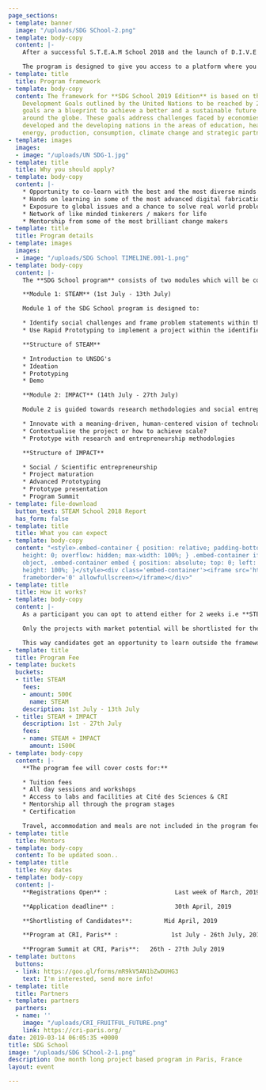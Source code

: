 ```yaml
---
page_sections:
- template: banner
  image: "/uploads/SDG SChool-2.png"
- template: body-copy
  content: |-
    After a successful S.T.E.A.M School 2018 and the launch of D.I.V.E 2019, we bring to you yet another program to provide a global learning experience, this time in Paris, France. The **SDG School 2019 Edition** is a one month long project based program which Maker’s Asylum will be conducting in partnership with [Centre for Research and Interdisciplinarity, Paris](https://cri-paris.org)

    The program is designed to give you access to a platform where you can voice an opinion, take an action and create an impact.
- template: title
  title: Program framework
- template: body-copy
  content: The framework for **SDG School 2019 Edition** is based on the Sustainable
    Development Goals outlined by the United Nations to be reached by 2030. These
    goals are a blueprint to achieve a better and a sustainable future for all cultures
    around the globe. These goals address challenges faced by economies both in the
    developed and the developing nations in the areas of education, healthcare, equalities,
    energy, production, consumption, climate change and strategic partnerships
- template: images
  images:
  - image: "/uploads/UN SDG-1.jpg"
- template: title
  title: Why you should apply?
- template: body-copy
  content: |-
    * Opportunity to co-learn with the best and the most diverse minds
    * Hands on learning in some of the most advanced digital fabrication labs
    * Exposure to global issues and a chance to solve real world problems using technology
    * Network of like minded tinkerers / makers for life
    * Mentorship from some of the most brilliant change makers
- template: title
  title: Program details
- template: images
  images:
  - image: "/uploads/SDG School TIMELINE.001-1.png"
- template: body-copy
  content: |-
    The **SDG School program** consists of two modules which will be conducted within a time span of 4 weeks at [CRI, Paris](https://cri-paris.org). The components of each module are as follows:

    **Module 1: STEAM** (1st July - 13th July)

    Module 1 of the SDG School program is designed to:

    * Identify social challenges and frame problem statements within the European context
    * Use Rapid Prototyping to implement a project within the identified context

    **Structure of STEAM**

    * Introduction to UNSDG's
    * Ideation
    * Prototyping
    * Demo

    **Module 2: IMPACT** (14th July - 27th July)

    Module 2 is guided towards research methodologies and social entrepreneurship. This module will enable participants to:

    * Innovate with a meaning-driven, human-centered vision of technology
    * Contextualise the project or how to achieve scale?
    * Prototype with research and entrepreneurship methodologies

    **Structure of IMPACT**

    * Social / Scientific entrepreneurship
    * Project maturation
    * Advanced Prototyping
    * Prototype presentation
    * Program Summit
- template: file-download
  button_text: STEAM School 2018 Report
  has_form: false
- template: title
  title: What you can expect
- template: body-copy
  content: "<style>.embed-container { position: relative; padding-bottom: 56.25%;
    height: 0; overflow: hidden; max-width: 100%; } .embed-container iframe, .embed-container
    object, .embed-container embed { position: absolute; top: 0; left: 0; width: 100%;
    height: 100%; }</style><div class='embed-container'><iframe src='https://www.youtube.com/embed/VglywTOj_rY'
    frameborder='0' allowfullscreen></iframe></div>"
- template: title
  title: How it works?
- template: body-copy
  content: |-
    As a participant you can opt to attend either for 2 weeks i.e **STEAM** or 4 weeks STEAM and IMPACT modules of the program.

    Only the projects with market potential will be shortlisted for the IMPACT module. Candidates whose projects don't get selected and have choosen the 4 Week module while applying will be reshuffled to these high potential projects.

    This way candidates get an opportunity to learn outside the framework of their ongoing projects and also get to contribute and test their skills
- template: title
  title: Program Fee
- template: buckets
  buckets:
  - title: STEAM
    fees:
    - amount: 500€
      name: STEAM
    description: 1st July - 13th July
  - title: STEAM + IMPACT
    description: 1st - 27th July
    fees:
    - name: STEAM + IMPACT
      amount: 1500€
- template: body-copy
  content: |-
    **The program fee will cover costs for:**

    * Tuition fees
    * All day sessions and workshops
    * Access to labs and facilities at Cité des Sciences & CRI
    * Mentorship all through the program stages
    * Certification

    Travel, accommodation and meals are not included in the program fee
- template: title
  title: Mentors
- template: body-copy
  content: To be updated soon..
- template: title
  title: Key dates
- template: body-copy
  content: |-
    **Registrations Open** :                   Last week of March, 2019

    **Application deadline** :                 30th April, 2019

    **Shortlisting of Candidates**:         Mid April, 2019

    **Program at CRI, Paris** :               1st July - 26th July, 2019

    **Program Summit at CRI, Paris**:   26th - 27th July 2019
- template: buttons
  buttons:
  - link: https://goo.gl/forms/mR9kV5AN1bZwDUHG3
    text: I'm interested, send more info!
- template: title
  title: Partners
- template: partners
  partners:
  - name: ''
    image: "/uploads/CRI_FRUITFUL_FUTURE.png"
    link: https://cri-paris.org/
date: 2019-03-14 06:05:35 +0000
title: SDG School
image: "/uploads/SDG SChool-2-1.png"
description: One month long project based program in Paris, France
layout: event

---
```


